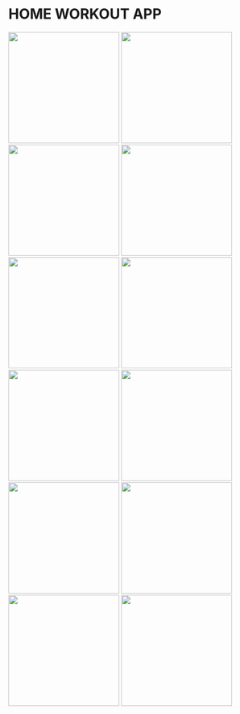 <h1>HOME WORKOUT APP</h1>
<img src="https://user-images.githubusercontent.com/55937303/128823295-cab07a33-d235-44c9-8894-348fb0cb34d4.jpg" width="220">
<img src="https://user-images.githubusercontent.com/55937303/128823328-3acad55b-fad0-4993-bb3d-42c5a2b1879b.jpg" width="220">
<img src="https://user-images.githubusercontent.com/55937303/128823350-42951fd4-2e2e-41b1-8564-be3c79c3be36.jpg" width="220">
<img src="https://user-images.githubusercontent.com/55937303/128823365-ef096af6-c3f3-409c-b8cf-2a5a8eeef2b1.jpg" width="220">
<img src="https://user-images.githubusercontent.com/55937303/128823377-e4c73976-2a39-4318-931d-3e34ad6b6666.jpg" width="220">
<img src="https://user-images.githubusercontent.com/55937303/128823388-ed79ca6a-a3ea-4203-afac-4ba39964e45d.jpg" width="220">
<img src="https://user-images.githubusercontent.com/55937303/128823401-60696eed-7600-4bff-9f93-b3aac4bc638f.jpg" width="220">
<img src="https://user-images.githubusercontent.com/55937303/128823437-151c00a7-32dc-4711-9f7e-91ff209f4ae1.jpg" width="220">
<img src="https://user-images.githubusercontent.com/55937303/128823456-ec57ed0e-efbd-4092-8e85-1d7e51cb8376.jpg" width="220">
<img src="https://user-images.githubusercontent.com/55937303/128823473-434aca9a-de1b-4206-9537-460b1c21a03e.jpg" width="220">
<img src="https://user-images.githubusercontent.com/55937303/128823491-ea6055cd-64c3-4e0e-bde6-2bfce39ca803.jpg" width="220">
<img src="https://user-images.githubusercontent.com/55937303/128823502-c55c6429-2201-4071-931e-021902238ab9.jpg" width="220">
